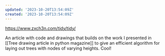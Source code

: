 ```yaml
---
updated: '2023-10-20T13:54:09Z'
created: '2023-10-20T13:54:09Z'
---
```

https://www.zxch3n.com/tidy/tidy/

An article with code and drawings that builds on the work I presented in [[Tree drawing article in python magazine]] to give an efficient algorithm for laying out trees with nodes of varying heights. Cool!